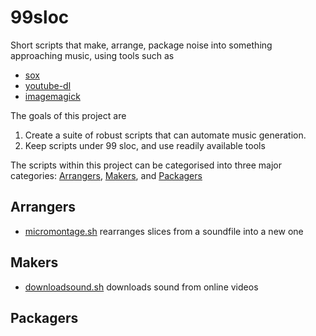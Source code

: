 # 99sloc

Short scripts that make, arrange, package noise into something approaching music, using tools such as 

+ [sox]()
+ [youtube-dl]()
+ [imagemagick]()

The goals of this project are 

1. Create a suite of robust scripts that can automate music generation.
2. Keep scripts under 99 sloc, and use readily available tools


The scripts within this project can be categorised into three major categories: [Arrangers](#Arrangers), [Makers](#Makers), and [Packagers](#Packagers)

## Arrangers

+ [micromontage.sh](micromontage.sh) rearranges slices from a soundfile into a new one


## Makers

+ [downloadsound.sh](downloadsound.sh) downloads sound from online videos

## Packagers


